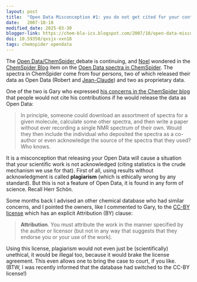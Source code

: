 ```yaml
---
layout: post
title:  "Open Data Misconception #1: you do not get cited for your contributions"
date:   2007-10-18
modified_date: 2025-03-30
blogger-link: https://chem-bla-ics.blogspot.com/2007/10/open-data-misconception-1-you-do-not.html
doi: 10.59350/qvsjx-vxn18
tags: chemspider opendata
---
```


The [Open Data/ChemSpider <i class="fa-solid fa-recycle fa-xs"></i>](https://chem-bla-ics.linkedchemistry.info/2007/10/16/chemspider-suse-gnulinux-of-chemical.html) debate is continuing,
and [Noel](http://baoilleach.blogspot.com/) wondered in the [ChemSpider Blog](http://www.chemspider.com/blog/) item on the
[Open Data spectra in ChemSpider](http://www.chemspider.com/blog/?p=208). The spectra in ChemSpider come from four persons,
two of which released their data as Open Data (Robert and [Jean-Claude](http://usefulchem.blogspot.com/))
and two as proprietary data.

One of the two is Gary who expressed [his concerns in the ChemSpider blog](http://www.chemspider.com/blog/?p=208#comment-3648)
that people would not cite his contributions if he would release the data as Open Data:

> In principle, someone could download an assortment of spectra for a given molecule, calculate some other spectra,
> and then write a paper without ever recording a single NMR spectrum of their own. Would they then include the
> individual who deposited the spectra as a co-author or even acknowledge the source of the spectra that they used?
> Who knows.

It is a misconception that releasing your Open Data will cause a situation that your scientific work is not acknowledged
(citing statistics is the crude mechanism we use for that). First of all, using results without acknowledgment is called
**plagiarism** (which is ethically wrong by any standard). But this is not a feature of Open Data, it is found in any
form of science. Recall Herr Schön.

Some months back I advised an other chemical database who had similar concerns, and I pointed the owners,
like I commented to Gary, to the [CC-BY license](http://creativecommons.org/licenses/by/2.5/) which has an explicit
Attribution (BY) clause:

> **Attribution**. You must attribute the work in the manner specified by the author or licensor (but not in any way
> that suggests that they endorse you or your use of the work).

Using this license, plagiarism would not even just be (scientifically) unethical, it would be illegal too, because it would
brake the license agreement. This even allows one to bring the case to court, if you like. (BTW, I was recently informed
that the database had switched to the CC-BY license!)
